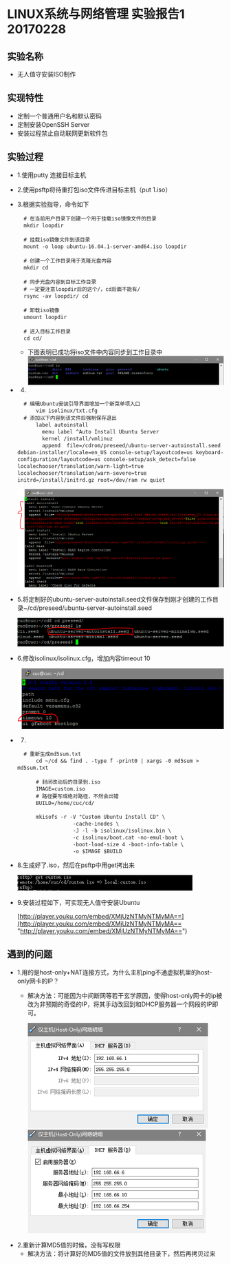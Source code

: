 # LINUX系统与网络管理 实验报告1 20170228
## 实验名称
* 无人值守安装ISO制作
## 实现特性
* 定制一个普通用户名和默认密码
* 定制安装OpenSSH Server
* 安装过程禁止自动联网更新软件包
## 实验过程
* 1.使用putty 连接目标主机
* 2.使用psftp将待重打包iso文件传进目标主机（put 1.iso）
* 3.根据实验指导，命令如下

		# 在当前用户目录下创建一个用于挂载iso镜像文件的目录
		mkdir loopdir
		
		# 挂载iso镜像文件到该目录
		mount -o loop ubuntu-16.04.1-server-amd64.iso loopdir
		
		# 创建一个工作目录用于克隆光盘内容
		mkdir cd
		 
		# 同步光盘内容到目标工作目录
		# 一定要注意loopdir后的这个/，cd后面不能有/
		rsync -av loopdir/ cd
		
		# 卸载iso镜像
		umount loopdir
		
		# 进入目标工作目录
		cd cd/
		
	*  下图表明已成功将iso文件中内容同步到工作目录中
		![](3.PNG)
* 4.
	
		# 编辑Ubuntu安装引导界面增加一个新菜单项入口	
			vim isolinux/txt.cfg
		# 添加以下内容到该文件后强制保存退出
			label autoinstall
			  menu label ^Auto Install Ubuntu Server
			  kernel /install/vmlinuz
			  append  file=/cdrom/preseed/ubuntu-server-autoinstall.seed debian-installer/locale=en_US console-setup/layoutcode=us keyboard-configuration/layoutcode=us console-setup/ask_detect=false localechooser/translation/warn-light=true localechooser/translation/warn-severe=true initrd=/install/initrd.gz root=/dev/ram rw quiet
	
	![](4.PNG)
* 5.将定制好的ubuntu-server-autoinstall.seed文件保存到刚才创建的工作目录~/cd/preseed/ubuntu-server-autoinstall.seed

	![](5.PNG)
* 6.修改isolinux/isolinux.cfg，增加内容timeout 10
	
	![](6.PNG)
* 7.

		# 重新生成md5sum.txt
			cd ~/cd && find . -type f -print0 | xargs -0 md5sum > md5sum.txt
			
			# 封闭改动后的目录到.iso
			IMAGE=custom.iso
			# 路径要写成绝对路径，不然会出错
			BUILD=/home/cuc/cd/
			
			mkisofs -r -V "Custom Ubuntu Install CD" \
			            -cache-inodes \
			            -J -l -b isolinux/isolinux.bin \
			            -c isolinux/boot.cat -no-emul-boot \
			            -boot-load-size 4 -boot-info-table \
			            -o $IMAGE $BUILD
* 8.生成好了.iso，然后在psftp中用get拷出来

	![](7.PNG)
* 9.安装过程如下，可实现无人值守安装Ubuntu

	[http://player.youku.com/embed/XMjUzNTMyNTMyMA==](http://player.youku.com/embed/XMjUzNTMyNTMyMA== "http://player.youku.com/embed/XMjUzNTMyNTMyMA==")
## 遇到的问题
* 1.用的是host-only+NAT连接方式，为什么主机ping不通虚拟机里的host-only网卡的IP？
	* 解决方法：可能因为中间断网等若干玄学原因，使得host-only网卡的ip被改为非预期的奇怪的IP，将其手动改回到和DHCP服务器一个网段的IP即可。

		![](1.PNG)
		![](2.PNG)
* 2.重新计算MD5值的时候，没有写权限
	* 解决方法：将计算好的MD5值的文件放到其他目录下，然后再拷贝过来